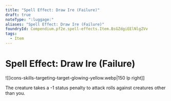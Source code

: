 ```yaml
---
title: "Spell Effect: Draw Ire (Failure)"
draft: true
noteType: ":luggage:"
aliases: "Spell Effect: Draw Ire (Failure)"
foundryId: Compendium.pf2e.spell-effects.Item.BsGZdgiEElNlgZVv
tags:
  - Item
---
```


# Spell Effect: Draw Ire (Failure)
![[icons-skills-targeting-target-glowing-yellow.webp|150 lp right]]

The creature takes a -1 status penalty to attack rolls against creatures other than you.
